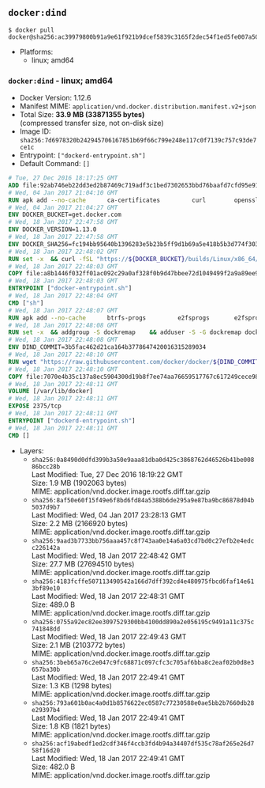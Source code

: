 ## `docker:dind`

```console
$ docker pull docker@sha256:ac39979800b91a9e61f921b9dcef5839c3165f2dec54f1ed5fe007a501513cd0
```

-	Platforms:
	-	linux; amd64

### `docker:dind` - linux; amd64

-	Docker Version: 1.12.6
-	Manifest MIME: `application/vnd.docker.distribution.manifest.v2+json`
-	Total Size: **33.9 MB (33871355 bytes)**  
	(compressed transfer size, not on-disk size)
-	Image ID: `sha256:7d6978320b242945706167851b69f66c799e248e117c0f7139c757c93de7ce1c`
-	Entrypoint: `["dockerd-entrypoint.sh"]`
-	Default Command: `[]`

```dockerfile
# Tue, 27 Dec 2016 18:17:25 GMT
ADD file:92ab746eb22dd3ed2b87469c719adf3c1bed7302653bbd76baafd7cfd95e911e in / 
# Wed, 04 Jan 2017 21:04:10 GMT
RUN apk add --no-cache 		ca-certificates 		curl 		openssl
# Wed, 04 Jan 2017 21:04:27 GMT
ENV DOCKER_BUCKET=get.docker.com
# Wed, 18 Jan 2017 22:47:58 GMT
ENV DOCKER_VERSION=1.13.0
# Wed, 18 Jan 2017 22:47:58 GMT
ENV DOCKER_SHA256=fc194bb95640b1396283e5b23b5ff9d1b69a5e418b5b3d774f303a7642162ad6
# Wed, 18 Jan 2017 22:48:02 GMT
RUN set -x 	&& curl -fSL "https://${DOCKER_BUCKET}/builds/Linux/x86_64/docker-${DOCKER_VERSION}.tgz" -o docker.tgz 	&& echo "${DOCKER_SHA256} *docker.tgz" | sha256sum -c - 	&& tar -xzvf docker.tgz 	&& mv docker/* /usr/local/bin/ 	&& rmdir docker 	&& rm docker.tgz 	&& docker -v
# Wed, 18 Jan 2017 22:48:03 GMT
COPY file:a8b1446f032ff01ac092c29a0af328f0b9d47bbee72d1049499f2a9a89ee988a in /usr/local/bin/ 
# Wed, 18 Jan 2017 22:48:03 GMT
ENTRYPOINT ["docker-entrypoint.sh"]
# Wed, 18 Jan 2017 22:48:04 GMT
CMD ["sh"]
# Wed, 18 Jan 2017 22:48:07 GMT
RUN apk add --no-cache 		btrfs-progs 		e2fsprogs 		e2fsprogs-extra 		iptables 		xfsprogs 		xz
# Wed, 18 Jan 2017 22:48:08 GMT
RUN set -x 	&& addgroup -S dockremap 	&& adduser -S -G dockremap dockremap 	&& echo 'dockremap:165536:65536' >> /etc/subuid 	&& echo 'dockremap:165536:65536' >> /etc/subgid
# Wed, 18 Jan 2017 22:48:08 GMT
ENV DIND_COMMIT=3b5fac462d21ca164b3778647420016315289034
# Wed, 18 Jan 2017 22:48:10 GMT
RUN wget "https://raw.githubusercontent.com/docker/docker/${DIND_COMMIT}/hack/dind" -O /usr/local/bin/dind 	&& chmod +x /usr/local/bin/dind
# Wed, 18 Jan 2017 22:48:10 GMT
COPY file:7070e4b35c137a8ec5904300d19b8f7ee74aa76659517767c617249cece98a4a in /usr/local/bin/ 
# Wed, 18 Jan 2017 22:48:11 GMT
VOLUME [/var/lib/docker]
# Wed, 18 Jan 2017 22:48:11 GMT
EXPOSE 2375/tcp
# Wed, 18 Jan 2017 22:48:11 GMT
ENTRYPOINT ["dockerd-entrypoint.sh"]
# Wed, 18 Jan 2017 22:48:11 GMT
CMD []
```

-	Layers:
	-	`sha256:0a8490d0dfd399b3a50e9aaa81dba0d425c3868762d46526b41be00886bcc28b`  
		Last Modified: Tue, 27 Dec 2016 18:19:22 GMT  
		Size: 1.9 MB (1902063 bytes)  
		MIME: application/vnd.docker.image.rootfs.diff.tar.gzip
	-	`sha256:8af50e60f15f49e6f8bd6fd84a5388b6de295a9e87ba9bc86878d04b5037d9b7`  
		Last Modified: Wed, 04 Jan 2017 23:28:13 GMT  
		Size: 2.2 MB (2166920 bytes)  
		MIME: application/vnd.docker.image.rootfs.diff.tar.gzip
	-	`sha256:9aad3b7733bb756aaa457c8f743aa0e14a6a03cd7bd0c27efb2e4edcc226142a`  
		Last Modified: Wed, 18 Jan 2017 22:48:42 GMT  
		Size: 27.7 MB (27694510 bytes)  
		MIME: application/vnd.docker.image.rootfs.diff.tar.gzip
	-	`sha256:4183fcffe507113490542a166d7dff392cd4e480975fbcd6faf14e613bf89e10`  
		Last Modified: Wed, 18 Jan 2017 22:48:31 GMT  
		Size: 489.0 B  
		MIME: application/vnd.docker.image.rootfs.diff.tar.gzip
	-	`sha256:0755a92ec82ee3097529300bb4100dd890a2e056195c9491a11c375c741848dd`  
		Last Modified: Wed, 18 Jan 2017 22:49:43 GMT  
		Size: 2.1 MB (2103772 bytes)  
		MIME: application/vnd.docker.image.rootfs.diff.tar.gzip
	-	`sha256:3beb65a76c2e047c9fc68871c097cfc3c705af6bba8c2eaf02b0d8e3657ba30b`  
		Last Modified: Wed, 18 Jan 2017 22:49:41 GMT  
		Size: 1.3 KB (1298 bytes)  
		MIME: application/vnd.docker.image.rootfs.diff.tar.gzip
	-	`sha256:793a601b0ac4a0d1b8576622ec0587c77230588e0ae5bb2b7660db28e29397b4`  
		Last Modified: Wed, 18 Jan 2017 22:49:41 GMT  
		Size: 1.8 KB (1821 bytes)  
		MIME: application/vnd.docker.image.rootfs.diff.tar.gzip
	-	`sha256:acf19abedf1ed2cdf346f4ccb3fd4b94a34407df535c78af265e26d758f16d20`  
		Last Modified: Wed, 18 Jan 2017 22:49:41 GMT  
		Size: 482.0 B  
		MIME: application/vnd.docker.image.rootfs.diff.tar.gzip
